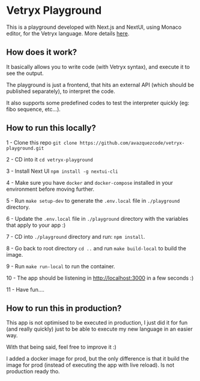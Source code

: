 # Vetryx Playground
This is a playground developed with Next.js and NextUI, using Monaco editor, for the Vetryx language. More details [here](https://github.com/avazquezcode/vetryx).

## How does it work?

It basically allows you to write code (with Vetryx syntax), and execute it to see the output.

The playground is just a frontend, that hits an external API (which should be published separately), to interpret the code.

It also supports some predefined codes to test the interpreter quickly (eg: fibo sequence, etc...).

## How to run this locally?

1 - Clone this repo
`git clone https://github.com/avazquezcode/vetryx-playground.git`

2 - CD into it
`cd vetryx-playground`

3 - Install Next UI
`npm install -g nextui-cli`

4 - Make sure you have `docker` and `docker-compose` installed in your environment before moving further.

5 - Run `make setup-dev` to generate the `.env.local` file in `./playground` directory.

6 - Update the `.env.local` file in `./playground` directory with the variables that apply to your app :)

7 - CD into `./playground` directory and run: `npm install`.

8 - Go back to root directory `cd ..` and run `make build-local` to build the image.

9 - Run `make run-local` to run the container.

10 - The app should be listening in [http://localhost:3000](http://localhost:3000) in a few seconds :)

11 - Have fun....

## How to run this in production?

This app is not optimised to be executed in production, I just did it for fun (and really quickly) just to be able to execute my new language in an easier way.

With that being said, feel free to improve it :)

I added a docker image for prod, but the only difference is that it build the image for prod (instead of executing the app with live reload). Is not production ready tho.
